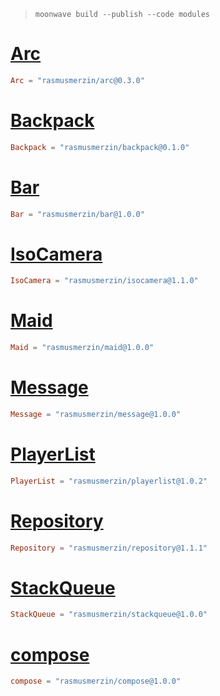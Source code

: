 > `moonwave build --publish --code modules`
# [Arc](https://wally.run/package/rasmusmerzin/arc?version=0.3.0)
```toml
Arc = "rasmusmerzin/arc@0.3.0"
```
# [Backpack](https://wally.run/package/rasmusmerzin/backpack?version=0.1.0)
```toml
Backpack = "rasmusmerzin/backpack@0.1.0"
```
# [Bar](https://wally.run/package/rasmusmerzin/bar?version=1.0.0)
```toml
Bar = "rasmusmerzin/bar@1.0.0"
```
# [IsoCamera](https://wally.run/package/rasmusmerzin/isocamera?version=1.1.0)
```toml
IsoCamera = "rasmusmerzin/isocamera@1.1.0"
```
# [Maid](https://wally.run/package/rasmusmerzin/maid?version=1.0.0)
```toml
Maid = "rasmusmerzin/maid@1.0.0"
```
# [Message](https://wally.run/package/rasmusmerzin/message?version=1.0.0)
```toml
Message = "rasmusmerzin/message@1.0.0"
```
# [PlayerList](https://wally.run/package/rasmusmerzin/playerlist?version=1.0.2)
```toml
PlayerList = "rasmusmerzin/playerlist@1.0.2"
```
# [Repository](https://wally.run/package/rasmusmerzin/repository?version=1.1.1)
```toml
Repository = "rasmusmerzin/repository@1.1.1"
```
# [StackQueue](https://wally.run/package/rasmusmerzin/stackqueue?version=1.0.0)
```toml
StackQueue = "rasmusmerzin/stackqueue@1.0.0"
```
# [compose](https://wally.run/package/rasmusmerzin/compose?version=1.0.0)
```toml
compose = "rasmusmerzin/compose@1.0.0"
```
